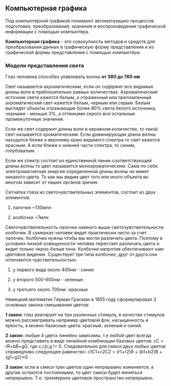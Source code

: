 
## Компьютерная графика

Под компьютерной графикой понимают автоматизацию процессов подготовки, преобразования, хранения и воспроизведения графической информации с помощью компьютера.

**Компьютерная графика** - это совокупность методов и средств для преобразования данных в графическую форму представления и из графической формы представления с помощью компьютера.

### Модели представления света

Глаз человека способен улавливать волны **от 380 до 760 нм**

Свет называется ахроматическим, если он содержит все видимые длины волн в приблизительно равных количествах. Ахроматический источник света кажется белым, а отраженный или преломленный ахроматический свет кажется белым, черным или серым. Белым выглядят объекты отражающие более 80% света белого источника, черными - меньше 3%, а оттенками серого все остальные промежуточные значения.

Если же свет содержит длины волн в неравном количестве, то такой свет называется хроматическим. Если доминирующая длина волны находится ближе к верхнему краю видимого спектра то свет кажется красным. А если ближе к нижней части спектра, то синим, голубоватым.

Если же спектр состоит из единственной линии соответствующей длины волны то цвет называется монохроматическим. Сама по себе электромагнитная энергия определенной длины волны не имеет никакого цвета. То как мы видим цвет того или иного объекта во многом зависит от наших органов зрения.

Сетчатка глаза из светочувствительных элементов, состоит из двух элементов:

1. палочки ~130млн
    
2. колбочки ~7млн
    

Светочувствительность палочек намного выше светочувствительности колбочек. В сумерках человек видит практически чисто за счет палочек. Колбочки нужны чтобы мы могли различать цвета. Поэтому в условиях низкой освещенности человек перестает различать цвета и видит только черно-белые тона. Колбочки напротив обеспечивают нам цветовое видение. Существует три типа колбочек, друг от друга они отличаются чувствительностью:

1. у первого вида около 400нм - синие
    
2. у второго 500-600нм - зеленые
    
3. у третьего около 700нм -красные
    

Немецкий математик Герман Грасман в 1855 году сформулировал 3 основных закона смешивания цветов:

**1 закон:** глаз реагирует на три различных стимула, в качестве стимулов можно рассматривать например цветовой фон, насыщенность и яркость, а можно базисные цвета: красный, зеленый и синий.

**2 закон:** любые 4 цвета линейно зависимы, т.е любой цвет всегда можно представить в виде линейной комбинации баховых цветов: cC = rR+bB+gG, где c,r,b,g != 0. Следовательно для смеси двух любых цветов справедливо следующее равенство: с1С1+с2С2 = (r1+r2)R + (b1+b2)B + (g1+g2)*G

**3 закон**: если в смеси трех цветов один непрерывно изменяется, а другие остаются постоянными, то цвет смеси будет меняться непрерывно. Т.е. трехмерное цветовое пространство непрерывно.
